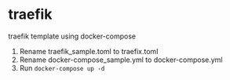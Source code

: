 # traefik
traefik template using docker-compose

1. Rename traefik_sample.toml to traefix.toml
2. Rename docker-compose_sample.yml to docker-compose.yml
3. Run `docker-compose up -d`
